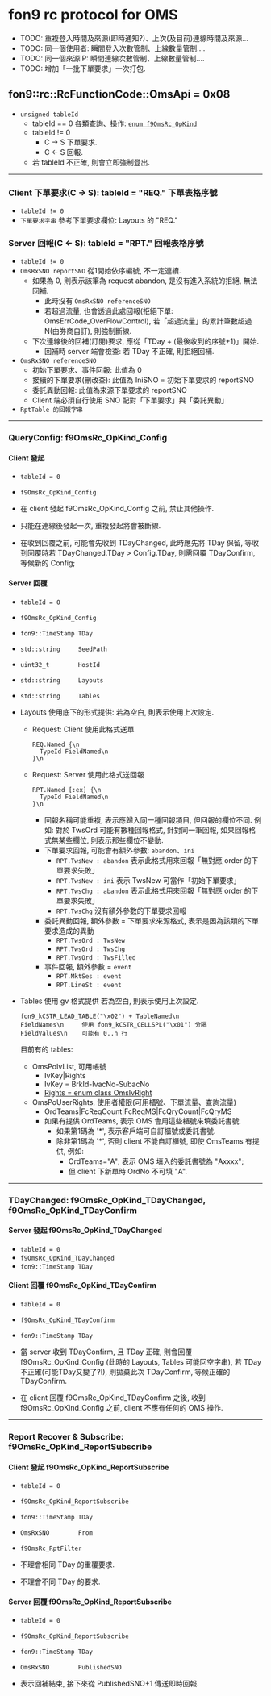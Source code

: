 ﻿fon9 rc protocol for OMS
========================

* TODO: 重複登入時間及來源(即時通知?)、上次(及目前)連線時間及來源...
* TODO: 同一個使用者: 瞬間登入次數管制、上線數量管制....
* TODO: 同一個來源IP: 瞬間連線次數管制、上線數量管制....
* TODO: 增加「一批下單要求」一次打包.


## fon9::rc::RcFunctionCode::OmsApi = 0x08
* `unsigned tableId`
  * tableId == 0 各類查詢、操作: [`enum f9OmsRc_OpKind`](OmsRc.h)
  * tableId != 0
    * C -> S 下單要求.
    * C <- S 回報.
  * 若 tableId 不正確, 則會立即強制登出.

---------------------------------------

### Client 下單要求(C -> S): tableId = "REQ." 下單表格序號
* `tableId != 0`
* `下單要求字串` 參考下單要求欄位: Layouts 的 "REQ."

### Server 回報(C <- S): tableId = "RPT." 回報表格序號
* `tableId != 0`
* `OmsRxSNO reportSNO`  從1開始依序編號, 不一定連續.
  * 如果為 0, 則表示該筆為 request abandon, 是沒有進入系統的拒絕, 無法回補.
    * 此時沒有 `OmsRxSNO referenceSNO`
    * 若超過流量, 也會透過此處回報(拒絕下單: OmsErrCode_OverFlowControl),
      若「超過流量」的累計筆數超過 N(由券商自訂), 則強制斷線.
  * 下次連線後的回補(訂閱)要求, 應從「TDay + (最後收到的序號+1)」開始.
    * 回補時 server 端會檢查: 若 TDay 不正確, 則拒絕回補.
* `OmsRxSNO referenceSNO`
  * 初始下單要求、事件回報: 此值為 0
  * 接續的下單要求(刪改查): 此值為 IniSNO = 初始下單要求的 reportSNO
  * 委託異動回報: 此值為來源下單要求的 reportSNO
  * Client 端必須自行使用 SNO 配對「下單要求」與「委託異動」
* `RptTable 的回報字串`

---------------------------------------

### QueryConfig: f9OmsRc_OpKind_Config
#### Client 發起
* `tableId = 0`
* `f9OmsRc_OpKind_Config`

* 在 client 發起 f9OmsRc_OpKind_Config 之前, 禁止其他操作.
* 只能在連線後發起一次, 重複發起將會被斷線.
* 在收到回覆之前, 可能會先收到 TDayChanged, 此時應先將 TDay 保留,
  等收到回覆時若 TDayChanged.TDay > Config.TDay, 則需回覆 TDayConfirm, 等候新的 Config;

#### Server 回覆
* `tableId = 0`
* `f9OmsRc_OpKind_Config`
* `fon9::TimeStamp TDay`
* `std::string     SeedPath`
* `uint32_t        HostId`
* `std::string     Layouts`
* `std::string     Tables`

* Layouts 使用底下的形式提供:
  若為空白, 則表示使用上次設定.
  * Request: Client 使用此格式送單
    ```
    REQ.Named {\n
      TypeId FieldNamed\n
    }\n
    ```
  * Request: Server 使用此格式送回報
    ```
    RPT.Named [:ex] {\n
      TypeId FieldNamed\n
    }\n
    ```
    * 回報名稱可能重複, 表示應歸入同一種回報項目, 但回報的欄位不同.
      例如: 對於 TwsOrd 可能有數種回報格式, 針對同一筆回報,
           如果回報格式無某些欄位, 則表示那些欄位不變動.
    * 下單要求回報, 可能會有額外參數: `abandon`、`ini`
      * `RPT.TwsNew : abandon`   表示此格式用來回報「無對應 order 的下單要求失敗」
      * `RPT.TwsNew : ini`       表示 TwsNew 可當作「初始下單要求」
      * `RPT.TwsChg : abandon`   表示此格式用來回報「無對應 order 的下單要求失敗」
      * `RPT.TwsChg`             沒有額外參數的下單要求回報
    * 委託異動回報, 額外參數 = 下單要求來源格式, 表示是因為該類的下單要求造成的異動
      * `RPT.TwsOrd : TwsNew`
      * `RPT.TwsOrd : TwsChg`
      * `RPT.TwsOrd : TwsFilled`
    * 事件回報, 額外參數 = `event`
      * `RPT.MktSes : event`
      * `RPT.LineSt : event`

* Tables 使用 gv 格式提供
  若為空白, 則表示使用上次設定.
  ```
  fon9_kCSTR_LEAD_TABLE("\x02") + TableNamed\n
  FieldNames\n     使用 fon9_kCSTR_CELLSPL("\x01") 分隔
  FieldValues\n    可能有 0..n 行
  ```
  目前有的 tables:
  * OmsPoIvList, 可用帳號
    * IvKey|Rights
    * IvKey = BrkId-IvacNo-SubacNo
    * [Rights = enum class OmsIvRight](OmsPoIvList.hpp)
  * OmsPoUserRights, 使用者權限(可用櫃號、下單流量、查詢流量)
    * OrdTeams|FcReqCount|FcReqMS|FcQryCount|FcQryMS
    * 如果有提供 OrdTeams, 表示 OMS 會用這些櫃號來填委託書號.
      * 如果第1碼為 '*', 表示客戶端可自訂櫃號或委託書號.
      * 除非第1碼為 '*', 否則 client 不能自訂櫃號, 即使 OmsTeams 有提供, 例如:
        * OrdTeams="A"; 表示 OMS 填入的委託書號為 "Axxxx";
        * 但 client 下新單時 OrdNo 不可填 "A".

---------------------------------------

### TDayChanged: f9OmsRc_OpKind_TDayChanged, f9OmsRc_OpKind_TDayConfirm
#### Server 發起 f9OmsRc_OpKind_TDayChanged
* `tableId = 0`
* `f9OmsRc_OpKind_TDayChanged`
* `fon9::TimeStamp TDay`

#### Client 回覆 f9OmsRc_OpKind_TDayConfirm
* `tableId = 0`
* `f9OmsRc_OpKind_TDayConfirm`
* `fon9::TimeStamp TDay`

* 當 server 收到 TDayConfirm, 且 TDay 正確,
  則會回覆 f9OmsRc_OpKind_Config (此時的 Layouts, Tables 可能回空字串),
  若 TDay 不正確(可能TDay又變了?!), 則拋棄此次 TDayConfirm, 等候正確的 TDayConfirm.
* 在 client 回覆 f9OmsRc_OpKind_TDayConfirm 之後, 收到 f9OmsRc_OpKind_Config 之前,
  client 不應有任何的 OMS 操作.

---------------------------------------

### Report Recover & Subscribe: f9OmsRc_OpKind_ReportSubscribe
#### Client 發起 f9OmsRc_OpKind_ReportSubscribe
* `tableId = 0`
* `f9OmsRc_OpKind_ReportSubscribe`
* `fon9::TimeStamp TDay`
* `OmsRxSNO        From`
* `f9OmsRc_RptFilter`

* 不理會相同 TDay 的重覆要求.
* 不理會不同 TDay 的要求.

#### Server 回覆 f9OmsRc_OpKind_ReportSubscribe
* `tableId = 0`
* `f9OmsRc_OpKind_ReportSubscribe`
* `fon9::TimeStamp TDay`
* `OmsRxSNO        PublishedSNO`

* 表示回補結束, 接下來從 PublishedSNO+1 傳送即時回報.
